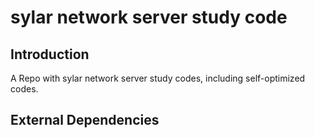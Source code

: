 # sylar network server study code

## Introduction

A Repo with sylar network server study codes, including self-optimized codes.

## External Dependencies

